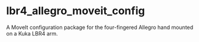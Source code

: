 # lbr4_allegro_moveit_config
A MoveIt configuration package for the four-fingered Allegro hand mounted on a Kuka LBR4 arm. 
